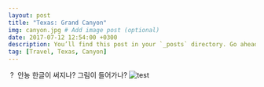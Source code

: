 ```yaml
---
layout: post
title: "Texas: Grand Canyon"
img: canyon.jpg # Add image post (optional)
date: 2017-07-12 12:54:00 +0300
description: You’ll find this post in your `_posts` directory. Go ahead and edit it and re-build the site to see your changes. # Add post description (optional)
tag: [Travel, Texas, Canyon]
---
```

  ?
  안뇽 한글이 써지나?
 그림이 들어가나?
![test]({{https://github.com/Pig-Rabbit/Pig-Rabbit.github.io}}/assets/screenshot.jpg)
 
